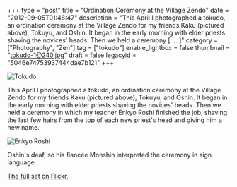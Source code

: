 +++
type = "post"
title = "Ordination Ceremony at the Village Zendo"
date = "2012-09-05T01:46:47"
description = "This April I photographed a tokudo, an ordination ceremony at the Village Zendo for my friends Kaku (pictured above), Tokuyu, and Oshin. It began in the early morning with elder priests shaving the novices' heads. Then we held a ceremony [ ... ]"
category = ["Photography", "Zen"]
tag = ["tokudo"]
enable_lightbox = false
thumbnail = "tokudo-1@240.jpg"
draft = false
legacyid = "5046e74753937444dae7b121"
+++

<p><img style="display:block; margin-left:auto; margin-right:auto;" src="tokudo-1.jpg" alt="Tokudo" title="tokudo-1.jpg" border="0"   /></p>
<p>This April I photographed a tokudo, an ordination ceremony at the Village Zendo for my friends Kaku (pictured above), Tokuyu, and Oshin. It began in the early morning with elder priests shaving the novices' heads. Then we held a ceremony in which my teacher Enkyo Roshi finished the job, shaving the last few hairs from the top of each new priest's head and giving him a new name.</p>
<p><img style="display:block; margin-left:auto; margin-right:auto;" src="tokudo-2.jpg" alt="Enkyo Roshi" title="tokudo-2.jpg" border="0"   /></p>
<p>Oshin's deaf, so his fiancée Monshin interpreted the ceremony in sign language.</p>
<p><a href="http://www.flickr.com/photos/emptysquare/7935082432/in/set-72157631415860892/lightbox/">The full set on Flickr.</a></p>

